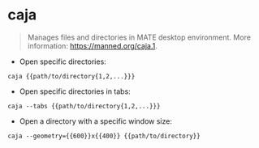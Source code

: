 # caja

> Manages files and directories in MATE desktop environment.
> More information: <https://manned.org/caja.1>.

- Open specific directories:

`caja {{path/to/directory{1,2,...}}}`

- Open specific directories in tabs:

`caja --tabs {{path/to/directory{1,2,...}}}`

- Open a directory with a specific window size:

`caja --geometry={{600}}x{{400}} {{path/to/directory}}`
